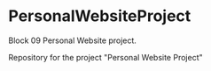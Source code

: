 # PersonalWebsiteProject
Block 09 Personal Website project.

Repository for the project "Personal Website Project"
